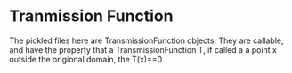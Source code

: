 # Tranmission Function

The pickled files here are TransmissionFunction objects. They are callable, and have the property that a TransmissionFunction T, if called a a point x outside the origional domain, the T(x)==0
